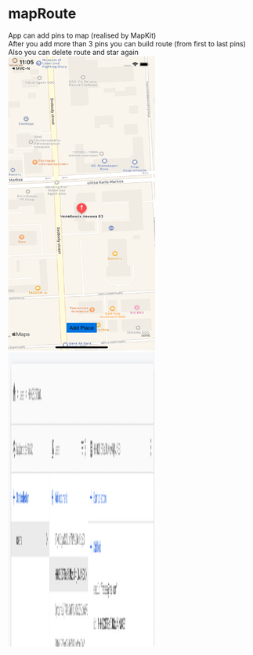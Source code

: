 # mapRoute
App can add pins to map (realised by MapKit)\
After you add more than 3 pins you can build route (from first to last pins)\
Also you can delete route and star again
<img src="https://github.com/zappGit/mapRoute/blob/main/Map.png?raw=true" width="300" height="600"><img 
src="https://github.com/zappGit/Login-Firebase/blob/main/Database.png?raw=true" width="300" height="600">
